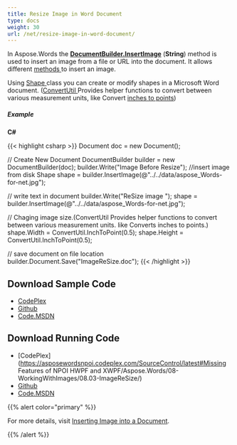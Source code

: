 ```yaml
---
title: Resize Image in Word Document
type: docs
weight: 30
url: /net/resize-image-in-word-document/
---
```


In Aspose.Words the [**DocumentBuilder.InsertImage**](http://www.aspose.com/api/net/words/aspose.words.documentbuilder/insertimage/methods/9) (**String**) method is used to insert an image from a file or URL into the document. It allows different [methods ](http://www.aspose.com/api/net/words/aspose.words/documentbuilder/methods/insertimage/index)to insert an image.

Using [Shape ](http://www.aspose.com/api/net/words/aspose.words.drawing/shape)class you can create or modify shapes in a Microsoft Word document. ([ConvertUtil ](http://www.aspose.com/api/net/words/aspose.words/convertutil)Provides helper functions to convert between various measurement units, like Convert [inches to points](http://www.aspose.com/api/net/words/aspose.words/convertutil/methods/inchtopoint))
##### **Example**
**C#**

{{< highlight csharp >}}
Document doc = new Document();

// Create New Document
DocumentBuilder builder = new DocumentBuilder(doc);
builder.Write("Image Before Resize");
//insert image from disk
Shape shape = builder.InsertImage(@"../../data/aspose_Words-for-net.jpg");

// write text in document
builder.Write("ReSize image ");
shape = builder.InsertImage(@"../../data/aspose_Words-for-net.jpg");

// Chaging image size.(ConvertUtil Provides helper functions to convert between various measurement units. like Converts inches to points.)
shape.Width = ConvertUtil.InchToPoint(0.5);
shape.Height = ConvertUtil.InchToPoint(0.5);

// save document on file location
builder.Document.Save("ImageReSize.doc");
{{< /highlight >}}
## **Download Sample Code**
- [CodePlex](https://asposewordsnpoi.codeplex.com/downloads/get/1556914)
- [Github](https://github.com/asposewords/Aspose.Words-for-.NET/releases/tag/Aspose.WordsFeaturesmissinginNPOIv1.2)
- [Code.MSDN](https://code.msdn.microsoft.com/More-Code-Examples-of-d19b2e19)
## **Download Running Code**
- [CodePlex](https://asposewordsnpoi.codeplex.com/SourceControl/latest#Missing Features of NPOI HWPF and XWPF/Aspose.Words/08-WorkingWithImages/08.03-ImageReSize/)
- [Github](https://github.com/asposewords/Aspose.Words-for-.NET/releases/download/Aspose.WordsFeaturesmissinginNPOIv1.2/08.03-ImageReSize.zip)
- [Code.MSDN](https://code.msdn.microsoft.com/More-Code-Examples-of-d19b2e19/view/SourceCode#content)

{{% alert color="primary" %}} 

For more details, visit [Inserting Image into a Document](http://www.aspose.com/docs/display/wordsnet/Inserting+Document+Elements#InsertingDocumentElements-image).

{{% /alert %}}
